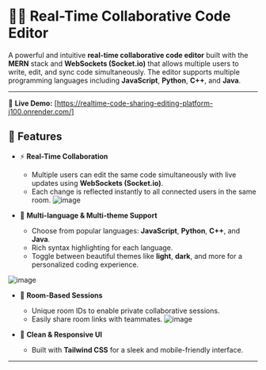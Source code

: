 # 🧑‍💻 Real-Time Collaborative Code Editor

A powerful and intuitive **real-time collaborative code editor** built with the **MERN** stack and **WebSockets (Socket.io)** that allows multiple users to write, edit, and sync code simultaneously. The editor supports multiple programming languages including **JavaScript**, **Python**, **C++**, and **Java**.

---
🔗 **Live Demo:** [https://realtime-code-sharing-editing-platform-j100.onrender.com/]
## 🚀 Features

- ⚡ **Real-Time Collaboration**
  - Multiple users can edit the same code simultaneously with live updates using **WebSockets (Socket.io)**.
  - Each change is reflected instantly to all connected users in the same room.
    ![image](https://github.com/user-attachments/assets/26e8cfef-eade-457e-9fe0-441d30a54614)



- 🧠 **Multi-language & Multi-theme Support**
  - Choose from popular languages: **JavaScript**, **Python**, **C++**, and **Java**.
  - Rich syntax highlighting for each language.
  - Toggle between beautiful themes like **light**, **dark**, and more for a personalized coding experience.

![image](https://github.com/user-attachments/assets/d12dcd91-4086-4d98-b6de-fd593e8df712)

- 🔐 **Room-Based Sessions**
  - Unique room IDs to enable private collaborative sessions.
  - Easily share room links with teammates.
![image](https://github.com/user-attachments/assets/b800abac-666f-432e-8432-5b26f2a72d92)

- 🎨 **Clean & Responsive UI**
  - Built with **Tailwind CSS** for a sleek and mobile-friendly interface.

---



